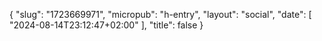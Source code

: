 {
    "slug": "1723669971",
    "micropub": "h-entry",
    "layout": "social",
    "date": [
        "2024-08-14T23:12:47+02:00"
    ],
    "title": false
}
